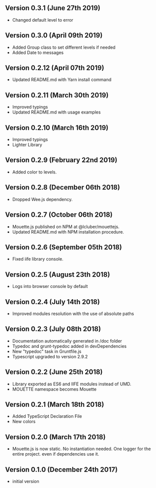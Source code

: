 Version 0.3.1 (June 27th 2019)
-----------------------------
 * Changed default level to error

Version 0.3.0 (April 09th 2019)
-----------------------------
 * Added Group class to set different levels if needed
 * Added Date to messages

Version 0.2.12 (April 07th 2019)
-----------------------------
 * Updated README.md with Yarn install command

Version 0.2.11 (March 30th 2019)
-----------------------------
 * Improved typings
 * Updated README.md with usage examples

Version 0.2.10 (March 16th 2019)
-----------------------------
 * Improved typings
 * Lighter Library

Version 0.2.9 (February 22nd 2019)
-----------------------------
 * Added color to levels.

Version 0.2.8 (December 06th 2018)
-----------------------------
 * Dropped Wee.js dependency.

Version 0.2.7 (October 06th 2018)
-----------------------------
 * Mouette.js published on NPM at @lcluber/mouettejs.
 * Updated README.md with NPM installation procedure.

Version 0.2.6 (September 05th 2018)
-----------------------------
 * Fixed iife library console.

Version 0.2.5 (August 23th 2018)
-----------------------------
 * Logs into browser console by default

Version 0.2.4 (July 14th 2018)
-----------------------------
 * Improved modules resolution with the use of absolute paths

Version 0.2.3 (July 08th 2018)
-----------------------------
 * Documentation automatically generated in /doc folder
 * Typedoc and grunt-typedoc added in devDependencies
 * New "typedoc" task in Gruntfile.js
 * Typescript upgraded to version 2.9.2

Version 0.2.2 (June 25th 2018)
-----------------------------
 * Library exported as ES6 and IIFE modules instead of UMD.
 * MOUETTE namespace becomes Mouette

Version 0.2.1 (March 18th 2018)
-----------------------------
 * Added TypeScript Declaration File
 * New colors

Version 0.2.0 (March 17th 2018)
-----------------------------
 * Mouette.js is now static. No instantiation needed. One logger for the entire project. even if dependencies use it.

Version 0.1.0 (December 24th 2017)
-----------------------------
 * initial version
